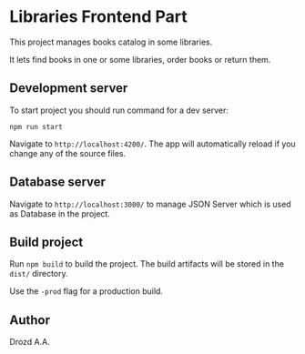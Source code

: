 # Libraries Frontend Part

This project manages books catalog in some libraries. 

It lets find books in one or some libraries, order books or return them.

## Development server

To start project you should run command for a dev server:

`npm run start`
 
Navigate to `http://localhost:4200/`. The app will automatically reload if you change any of the source files.

## Database server

Navigate to `http://localhost:3000/` to manage JSON Server which is used as Database in the project.

## Build project

Run `npm build` to build the project. The build artifacts will be stored in the `dist/` directory. 

Use the `-prod` flag for a production build.

## Author

Drozd A.A.

